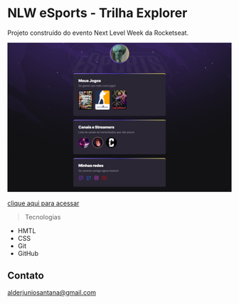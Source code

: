 # NLW eSports - Trilha Explorer

Projeto construído do evento Next Level Week da Rocketseat.

![preview](./github/preview.png)

[clique aqui para acessar](https://alderj.github.io/NLW-eSports/)     

> Tecnologias

- HMTL
- CSS
- Git
- GitHub

## Contato

alderjuniosantana@gmail.com

